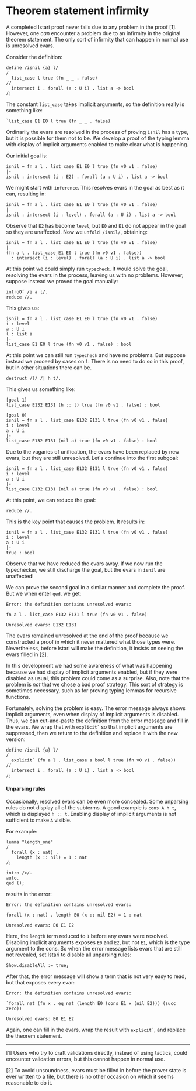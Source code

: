 # Theorem statement infirmity

A completed Istari proof never fails due to any problem in the proof
[1].  However, one *can* encounter a problem due to an infirmity in the
original theorem statement.  The only sort of infirmity that can
happen in normal use is unresolved evars.

Consider the definition:

    define /isnil {a} l/
    /
      list_case l true (fn _ _ . false)
    //
      intersect i . forall (a : U i) . list a -> bool
    /;

The constant `list_case` takes implicit arguments, so the definition
really is something like:

    `list_case E1 E0 l true (fn _ _ . false)

Ordinarily the evars are resolved in the process of proving `isnil`
has a type, but it is possible for them not to be.  We develop a proof
of the typing lemma with display of implicit arguments enabled to make
clear what is happening.

Our initial goal is:

    isnil = fn a l . list_case E1 E0 l true (fn v0 v1 . false)
    |-
    isnil : intersect (i : E2) . forall (a : U i) . list a -> bool

We might start with `inference`.  This resolves evars in the goal as
best as it can, resulting in:

    isnil = fn a l . list_case E1 E0 l true (fn v0 v1 . false)
    |-
    isnil : intersect (i : level) . forall (a : U i) . list a -> bool

Observe that `E2` has become `level`, but `E0` and `E1` do not appear
in the goal so they are unaffected.  Now we `unfold /isnil/`,
obtaining:

    isnil = fn a l . list_case E1 E0 l true (fn v0 v1 . false)
    |-
    (fn a l . list_case E1 E0 l true (fn v0 v1 . false))
      : intersect (i : level) . forall (a : U i) . list a -> bool

At this point we could simply run `typecheck`.  It would solve the
goal, resolving the evars in the process, leaving us with no problems.
However, suppose instead we proved the goal manually:

    introOf /i a l/.
    reduce //.

This gives us:

    isnil = fn a l . list_case E1 E0 l true (fn v0 v1 . false)
    i : level
    a : U i
    l : list a
    |-
    list_case E1 E0 l true (fn v0 v1 . false) : bool

At this point we can still run `typecheck` and have no problems.  But
suppose instead we proceed by cases on `l`.  There is no need to do
so in this proof, but in other situations there can be.

    destruct /l/ /| h t/.    

This gives us something like:

    [goal 1]
    list_case E132 E131 (h :: t) true (fn v0 v1 . false) : bool
    
    [goal 0]
    isnil = fn a l . list_case E132 E131 l true (fn v0 v1 . false)
    i : level
    a : U i
    |-
    list_case E132 E131 (nil a) true (fn v0 v1 . false) : bool

Due to the vagaries of unification, the evars have been replaced by
new evars, but they are still unresolved.  Let's continue into the
first subgoal:

    isnil = fn a l . list_case E132 E131 l true (fn v0 v1 . false)
    i : level
    a : U i
    |-
    list_case E132 E131 (nil a) true (fn v0 v1 . false) : bool

At this point, we can reduce the goal:

    reduce //.

This is the key point that causes the problem.  It results in:

    isnil = fn a l . list_case E132 E131 l true (fn v0 v1 . false)
    i : level
    a : U i
    |-
    true : bool

Observe that we have reduced the evars away.  If we now run the
typechecker, we still discharge the goal, but the evars in `isnil` are
unaffected!

We can prove the second goal in a similar manner and complete the
proof.  But we when enter `qed`, we get:

    Error: the definition contains unresolved evars:
    
    fn a l . list_case E132 E131 l true (fn v0 v1 . false)

    Unresolved evars: E132 E131

The evars remained unresolved at the end of the proof because we
constructed a proof in which it never mattered what those types were.
Nevertheless, before Istari will make the definition, it insists on
seeing the evars filled in [2].

In this development we had some awareness of what was happening
because we had display of implicit arguments enabled, but if they were
disabled as usual, this problem could come as a surprise.  Also, note
that the problem is *not* that we chose a bad proof strategy.  This
sort of strategy is sometimes necessary, such as for proving typing
lemmas for recursive functions.

Fortunately, solving the problem is easy.  The error message always
shows implicit arguments, even when display of implicit arguments is
disabled.  Thus, we can cut-and-paste the definition from the error
message and fill in the evars.  We wrap that with `` explicit` `` so
that implicit arguments are suppressed, then we return to the
definition and replace it with the new version:

    define /isnil {a} l/
    /
      explicit` (fn a l . list_case a bool l true (fn v0 v1 . false))
    //
      intersect i . forall (a : U i) . list a -> bool
    /;



####  Unparsing rules

Occasionally, resolved evars can be even more concealed.
Some unparsing rules do not display all of the subterms.  A good
example is `cons A h t`, which is displayed `h :: t`.  Enabling
display of implicit arguments is not sufficient to make `A` visible.

For example:

    lemma "length_one"
    /
      forall (x : nat) .
        length (x :: nil) = 1 : nat
    /;
    
    intro /x/.
    auto.
    qed ();

results in the error:

    Error: the definition contains unresolved evars:
    
    forall (x : nat) . length E0 (x :: nil E2) = 1 : nat
    
    Unresolved evars: E0 E1 E2

Here, the `length` term reduced to `1` before any evars were resolved.
Disabling implicit arguments exposes `E0` and `E2`, but not `E1`,
which is the type argument to the cons.  So when the error message
lists evars that are still not revealed, set Istari to disable all
unparsing rules:

    Show.disableAll := true;

After that, the error message will show a term that is not very easy
to read, but that exposes every evar:

    Error: the definition contains unresolved evars:
    
    `forall nat (fn x . eq nat (length E0 (cons E1 x (nil E2))) (succ zero))
    
    Unresolved evars: E0 E1 E2

Again, one can fill in the evars, wrap the result with 
`` explicit` ``, and replace the theorem statement.


---

[1] Users who try to craft validations directly, instead of using
tactics, could encounter validation errors, but this cannot happen in
normal use.

[2] To avoid unsoundness, evars must be filled in before the prover
state is ever written to a file, but there is no other occasion on
which it seems reasonable to do it.
